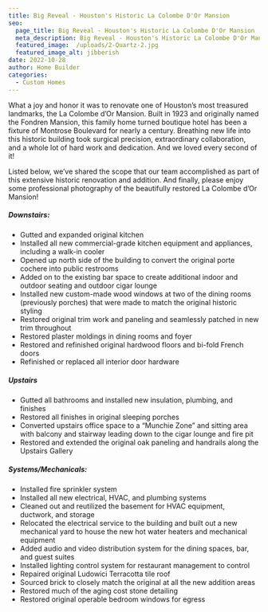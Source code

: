 ```yaml
---
title: Big Reveal - Houston's Historic La Colombe D'Or Mansion
seo:
  page_title: Big Reveal - Houston's Historic La Colombe D'Or Mansion
  meta_description: Big Reveal - Houston's Historic La Colombe D'Or Mansion
  featured_image:  /uploads/2-Quartz-2.jpg
  featured_image_alt: jibberish
date: 2022-10-28
author: Home Builder
categories:
  - Custom Homes
---
```


What a joy and honor it was to renovate one of Houston’s most treasured landmarks, the La Colombe d’Or Mansion. Built in 1923 and originally named the Fondren Mansion, this family home turned boutique hotel has been a fixture of Montrose Boulevard for nearly a century. Breathing new life into this historic building took surgical precision, extraordinary collaboration, and a whole lot of hard work and dedication. And we loved every second of it!

Listed below, we’ve shared the scope that our team accomplished as part of this extensive historic renovation and addition. And finally, please enjoy some professional photography of the beautifully restored La Colombe d’Or Mansion!

##### Downstairs:

* Gutted and expanded original kitchen
* Installed all new commercial-grade kitchen equipment and appliances, including a walk-in cooler
* Opened up north side of the building to convert the original porte cochere into public restrooms
* Added on to the existing bar space to create additional indoor and outdoor seating and outdoor cigar lounge
* Installed new custom-made wood windows at two of the dining rooms (previously porches) that were made to match the original historic styling
* Restored original trim work and paneling and seamlessly patched in new trim throughout
* Restored plaster moldings in dining rooms and foyer
* Restored and refinished original hardwood floors and bi-fold French doors
* Refinished or replaced all interior door hardware

##### Upstairs

* Gutted all bathrooms and installed new insulation, plumbing, and finishes
* Restored all finishes in original sleeping porches
* Converted upstairs office space to a “Munchie Zone” and sitting area with balcony and stairway leading down to the cigar lounge and fire pit
* Restored and extended the original oak paneling and handrails along the Upstairs Gallery

##### Systems/Mechanicals:

* Installed fire sprinkler system
* Installed all new electrical, HVAC, and plumbing systems
* Cleaned out and reutilized the basement for HVAC equipment, ductwork, and storage
* Relocated the electrical service to the building and built out a new mechanical yard to house the new hot water heaters and mechanical equipment
* Added audio and video distribution system for the dining spaces, bar, and guest suites
* Installed lighting control system for restaurant management to control
* Repaired original Ludowici Terracotta tile roof
* Sourced brick to closely match the original at all the new addition areas
* Restored much of the aging cost stone detailing
* Restored original operable bedroom windows for egress
